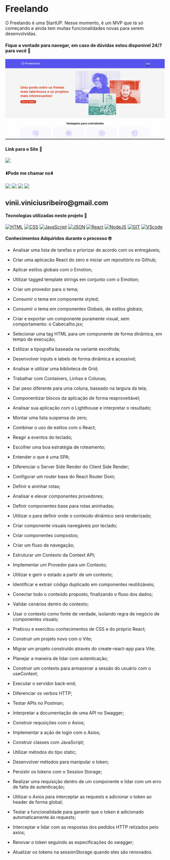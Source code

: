 # Freelando

O Freelando é uma StartUP.
Nesse momento, é um MVP que tá só começando e ainda tem muitas funcionalidades novas para serem desenvolvidas.

#### Fique a vontade para navegar, em caso de dúvidas estou disponível 24/7 para você 🫵

<div>
    <img src='./public/freelando.gif'/>
</div>

#### Link para o Site 🎯

<div>
    <a href="https://codeconnect-page.vercel.app" target="_blank"><img src="https://img.shields.io/badge/website-000000?style=for-the-badge&logo=About.me&logoColor=white" target="_blank"></a>
</div>

#### ⬇️Pode me chamar no⬇️

<div> 
    <a href="https://www.linkedin.com/in/vinicius-ribeiro-4690741ba/" target="_blank"><img src="https://img.shields.io/badge/LinkedIn-0077B5?style=for-the-badge&logo=linkedin&logoColor=white" target="_blank"></a>
    <a href="https://wa.me/5511943232223" target="_blank"><img src="https://img.shields.io/badge/WhatsApp-25D366?style=for-the-badge&logo=whatsapp&logoColor=white" target="_blank"></a>
    <a href="www.youtube.com/@Devdebotas" target="_blank"><img src="https://img.shields.io/badge/YouTube-FF0000?style=for-the-badge&logo=youtube&logoColor=white" target="_blank"></a>
    <a href="vinii.viniciusribeiro@gmail.com" target="_blank"><img src="https://img.shields.io/badge/Gmail-D14836?style=for-the-badge&logo=gmail&logoColor=white" target="_blank"></a> 
    <h2>vinii.viniciusribeiro@gmail.com</h2>
</div>

#### Tecnologias utilizadas neste projeto 🤖

[![HTML](https://img.shields.io/badge/HTML-239120?style=for-the-badge&logo=html5&logoColor=white)](#)
[![CSS](https://img.shields.io/badge/CSS-239120?&style=for-the-badge&logo=css3&logoColor=white)](#)
[![JavaScript](https://img.shields.io/badge/JavaScript-323330?style=for-the-badge&logo=javascript&logoColor=F7DF1E)](#)
[![JSON](https://img.shields.io/badge/json%20web%20tokens-323330?style=for-the-badge&logo=json-web-tokens&logoColor=pink)](#)
[![React](https://img.shields.io/badge/React-20232A?style=for-the-badge&logo=react&logoColor=61DAFB)](#)
[![NodeJS](https://img.shields.io/badge/Node.js-43853D?style=for-the-badge&logo=node.js&logoColor=white)](#)
[![GIT](https://img.shields.io/badge/GIT-E44C30?style=for-the-badge&logo=git&logoColor=white)](#)
[![VScode](https://img.shields.io/badge/Made%20for-VSCode-1f425f.svg)](#)

#### Conhecimentos Adquiridos durante o processo 🤓

- Analisar uma lista de tarefas e priorizar de acordo com os entregáveis;

- Criar uma aplicacão React do zero e iniciar um repositório no Github;

- Aplicar estilos globais com o Emotion;

- Utilizar tagged template strings em conjunto com o Emotion;

- Criar um provedor para o tema;

- Consumir o tema em componente styled;

- Consumir o tema em componentes Globais, de estilos globais;

- Criar e exportar um componente puramente visual, sem comportamento: o Cabecalho.jsx;

- Selecionar uma tag HTML para um componente de forma dinâmica, em tempo de execução;

- Estilizar a tipografia baseada na variante escolhida;

- Desenvolver inputs e labels de forma dinâmica e acessível;

- Analisar e utilizar uma biblioteca de Grid;

- Trabalhar com Containers, Linhas e Colunas;

- Dar peso diferente para uma coluna, baseado na largura da tela;

- Componentizar blocos da aplicação de forma reaproveitável;

- Analisar sua aplicação com o Lighthouse e interpretar o resultado;

- Montar uma lista suspensa do zero;

- Combinar o uso de estilos com o React;

- Reagir a eventos do teclado;

- Escolher uma boa estratégia de roteamento;

- Entender o que é uma SPA;

- Diferenciar o Server Side Render do Client Side Render;

- Configurar um router base do React Router Dom;

- Definir e aninhar rotas;

- Analisar e elevar componentes provedores;

- Definir componentes base para rotas aninhadas;

- Utilizar o <Outlet /> para definir onde o conteúdo dinâmico será renderizado;

- Criar componente visuais navegáveis por teclado;

- Criar componentes compostos;

- Criar um fluxo de navegação;

- Estruturar um Contexto da Context API;

- Implementar um Provedor para um Contexto;

- Utilizar e gerir o estado a partir de um contexto;

- Identificar e extrair código duplicado em componentes reutilizáveis;

- Conectar todo o conteúdo proposto, finalizando o fluxo dos dados;

- Validar cenários dentro do contexto;

- Usar o contexto como fonte de verdade, isolando regra de negócio de componentes visuais;

- Praticou e exercitou conhecimentos de CSS e do próprio React;

- Construir um projeto novo com o Vite;

- Migrar um projeto construído através do create-react-app para Vite;

- Planejar a maneira de lidar com autenticação;

- Construir um contexto para armazenar a sessão do usuário com o useContext;

- Executar o servidor back-end;

- Diferenciar os verbos HTTP;

- Testar APIs no Postman;

- Interpretar a documentação de uma API no Swagger;

- Construir requsições com o Axios;

- Implementar a ação de login com o Axios;

- Construir classes com JavaScript;

- Utilizar métodos do tipo static;

- Desenvolver métodos para manipular o token;

- Persistir os tokens com o Session Storage;

- Realizar uma requisição dentro de um componente e lidar com um erro de falta de autenticação;

- Utilizar o Axios para interceptar as requests e adicionar o token ao header de forma global;

- Testar a funcionalidade para garantir que o token é adicionado automaticamente às requests;

- Interceptar e lidar com as respostas dos pedidos HTTP relizados pelo axios;

- Renovar o token seguindo as especificações do swagger;

- Atualizar os tokens na sessionStorage quando eles são renovados.
